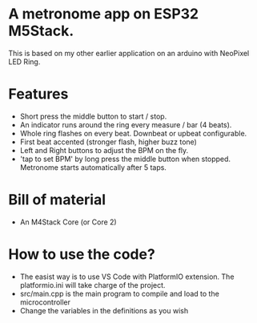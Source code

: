 # A metronome app on ESP32 M5Stack.
This is based on my other earlier application on an arduino with NeoPixel LED Ring.

# Features
- Short press the middle button to start / stop.
- An indicator runs around the ring every measure / bar (4 beats).
- Whole ring flashes on every beat. Downbeat or upbeat configurable.
- First beat accented (stronger flash, higher buzz tone)
- Left and Right buttons to adjust the BPM on the fly.
- 'tap to set BPM' by long press the middle button when stopped. Metronome starts automatically after 5 taps.

# Bill of material
- An M4Stack Core (or Core 2)

# How to use the code?
- The easist way is to use VS Code with PlatformIO extension. The platformio.ini will take charge of the project.
- src/main.cpp is the main program to compile and load to the microcontroller
- Change the variables in the definitions as you wish


